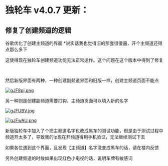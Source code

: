 # 独轮车 v4.0.7 更新：

## 修复了创建频道的逻辑 

谷歌优化了创建主频道的界面 *说实话我也觉得旧的那套很傻逼，开个主频道还得点那么多下

这使得现在独轮车创建频道功能无法正常运作。这个问题在这个版本中得到了修复

<br>

然后新版界面有两种，一种创建副频道界面和旧版一样，创建主频道页面不能点

[![gJF8pj.png](https://z3.ax1x.com/2021/05/08/gJF8pj.png)](https://imgtu.com/i/gJF8pj)

另一种则是创建副频道需要打钩，主频道页面可以填入新的名字

[![gJFUBV.jpg](https://z3.ax1x.com/2021/05/08/gJFUBV.jpg)](https://imgtu.com/i/gJFUBV)

[![gJFwAU.png](https://z3.ax1x.com/2021/05/08/gJFwAU.png)](https://imgtu.com/i/gJFwAU)

新版独轮车中加入了个把主频道名字也改成黑车的测试功能，但是由于测试过程中频道开太多了，导致我的ip现在开频道得用手机验证，无法继续测试下去

如果各位遇到这个界面，且发现【主频道】名字没变成黑车的话，请在楼内反馈

另外创建频道的时候如果出现红色小电视的话，说明车牌有敏感词